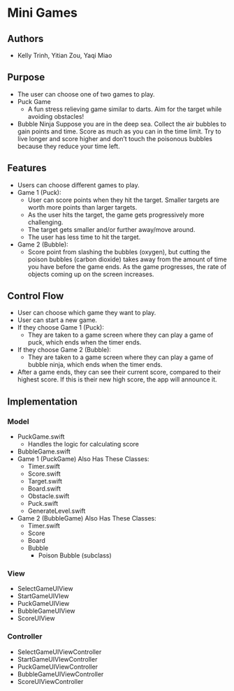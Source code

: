 # Mini Games
## Authors
* Kelly Trinh, Yitian Zou, Yaqi Miao 
## Purpose
* The user can choose one of two games to play.
* Puck Game
    * A fun stress relieving game similar to darts. Aim for the target while avoiding obstacles! 
* Bubble Ninja
Suppose you are in the deep sea. Collect the air bubbles to gain points and time. Score as much as you can in the time limit. Try to live longer and score higher and don’t touch the poisonous bubbles because they reduce your time left.
## Features
* Users can choose different games to play.
* Game 1 (Puck):
    * User can score points when they hit the target. Smaller targets are worth more points than larger targets.
    * As the user hits the target, the game gets progressively more challenging.
    * The target gets smaller and/or further away/move around. 
    * The user has less time to hit the target.
* Game 2 (Bubble):
    * Score point from slashing the bubbles (oxygen), but cutting the poison bubbles (carbon dioxide) takes away from the amount of time you have before the game ends. As the game progresses, the rate of objects coming up on the screen increases. 
## Control Flow
* User can choose which game they want to play.
* User can start a new game.
* If they choose Game 1 (Puck):
    * They are taken to a game screen where they can play a game of puck, which ends when the timer ends. 
* If they choose Game 2 (Bubble):
    * They are taken to a game screen where they can play a game of bubble ninja, which ends when the timer ends.
* After a game ends, they can see their current score, compared to their highest score. If this is their new high score, the app will announce it.
## Implementation

### Model
* PuckGame.swift
    * Handles the logic for calculating score
* BubbleGame.swift
* Game 1 (PuckGame) Also Has These Classes:
    * Timer.swift
    * Score.swift
    * Target.swift
    * Board.swift
    * Obstacle.swift
    * Puck.swift
    * GenerateLevel.swift
* Game 2 (BubbleGame) Also Has These Classes:
    * Timer.swift
    * Score
    * Board
    * Bubble
        * Poison Bubble (subclass)
### View
* SelectGameUIView
* StartGameUIVIew
* PuckGameUIView
* BubbleGameUIView
* ScoreUIView
### Controller
* SelectGameUIViewController
* StartGameUIVIewController
* PuckGameUIViewController
* BubbleGameUIViewController
* ScoreUIViewController

